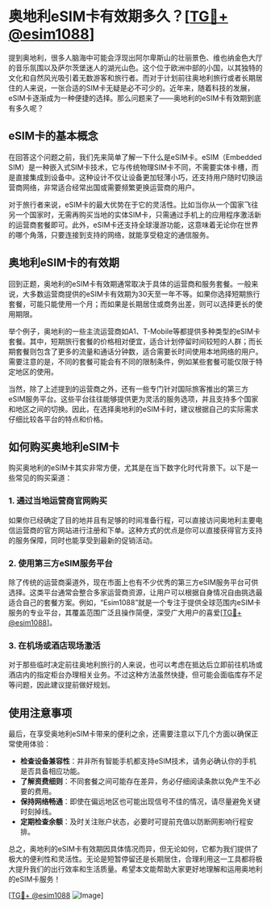 # 奥地利eSIM卡有效期多久？[[TG💪+ @esim1088](https://t.me/s/esim1088)]

提到奥地利，很多人脑海中可能会浮现出阿尔卑斯山的壮丽景色、维也纳金色大厅的音乐氛围以及萨尔茨堡迷人的湖光山色。这个位于欧洲中部的小国，以其独特的文化和自然风光吸引着无数游客和旅行者。而对于计划前往奥地利旅行或者长期居住的人来说，一张合适的SIM卡无疑是必不可少的。近年来，随着科技的发展，eSIM卡逐渐成为一种便捷的选择。那么问题来了——奥地利的eSIM卡有效期到底有多久呢？

## eSIM卡的基本概念

在回答这个问题之前，我们先来简单了解一下什么是eSIM卡。eSIM（Embedded SIM）是一种嵌入式SIM卡技术，它与传统物理SIM卡不同，不需要实体卡槽，而是直接集成到设备中。这种设计不仅让设备更加轻薄小巧，还支持用户随时切换运营商网络，非常适合经常出国或需要频繁更换运营商的用户。

对于旅行者来说，eSIM卡的最大优势在于它的灵活性。比如当你从一个国家飞往另一个国家时，无需再购买当地的实体SIM卡，只需通过手机上的应用程序激活新的运营商套餐即可。此外，eSIM卡还支持全球漫游功能，这意味着无论你在世界的哪个角落，只要连接到支持的网络，就能享受稳定的通信服务。

## 奥地利eSIM卡的有效期

回到正题，奥地利的eSIM卡有效期通常取决于具体的运营商和服务套餐。一般来说，大多数运营商提供的eSIM卡有效期为30天至一年不等。如果你选择短期旅行套餐，可能只能使用一个月；而如果是长期居住或商务出差，则可以选择更长的使用期限。

举个例子，奥地利的一些主流运营商如A1、T-Mobile等都提供多种类型的eSIM卡套餐。其中，短期旅行套餐的价格相对便宜，适合计划停留时间较短的人群；而长期套餐则包含了更多的流量和通话分钟数，适合需要长时间使用本地网络的用户。需要注意的是，不同的套餐可能会有不同的限制条件，例如某些套餐可能仅限于特定地区的使用。

当然，除了上述提到的运营商之外，还有一些专门针对国际旅客推出的第三方eSIM服务平台。这些平台往往能够提供更为灵活的服务选项，并且支持多个国家和地区之间的切换。因此，在选择奥地利的eSIM卡时，建议根据自己的实际需求仔细比较各平台的特点和价格。

## 如何购买奥地利eSIM卡

购买奥地利的eSIM卡其实非常方便，尤其是在当下数字化时代背景下。以下是一些常见的购买渠道：

### 1. 通过当地运营商官网购买

如果你已经确定了目的地并且有足够的时间准备行程，可以直接访问奥地利主要电信运营商的官方网站进行注册和下单。这种方式的优点是你可以直接获得官方支持的服务保障，同时也能享受到最新的促销活动。

### 2. 使用第三方eSIM服务平台

除了传统的运营商渠道外，现在市面上也有不少优秀的第三方eSIM服务平台可供选择。这类平台通常会整合多家运营商资源，让用户可以根据自身情况自由挑选最适合自己的套餐方案。例如，“Esim1088”就是一个专注于提供全球范围内eSIM卡服务的专业平台，其覆盖范围广泛且操作简便，深受广大用户的喜爱[[TG💪+ @esim1088](https://t.me/s/esim1088)]。

### 3. 在机场或酒店现场激活

对于那些临时决定前往奥地利旅行的人来说，也可以考虑在抵达后立即前往机场或酒店内的指定柜台办理相关业务。不过这种方法虽然快捷，但可能会面临库存不足等问题，因此建议提前做好规划。

## 使用注意事项

最后，在享受奥地利eSIM卡带来的便利之余，还需要注意以下几个方面以确保正常使用体验：

- **检查设备兼容性**：并非所有智能手机都支持eSIM技术，请务必确认你的手机是否具备相应功能。
- **了解资费细则**：不同套餐之间可能存在差异，务必仔细阅读条款以免产生不必要的费用。
- **保持网络畅通**：即使在偏远地区也可能出现信号不佳的情况，请尽量避免关键时刻掉线。
- **定期检查余额**：及时关注账户状态，必要时可提前充值以防断网影响行程安排。

总之，奥地利的eSIM卡有效期因具体情况而异，但无论如何，它都为我们提供了极大的便利性和灵活性。无论是短暂停留还是长期居住，合理利用这一工具都将极大提升我们的出行效率和生活质量。希望本文能帮助大家更好地理解和运用奥地利的eSIM卡服务！

[[TG💪+ @esim1088](https://t.me/s/esim1088) ![Image](https://i.postimg.cc/4NQfJmqS/Snipaste-2025-05-13-00-14-12.png)]